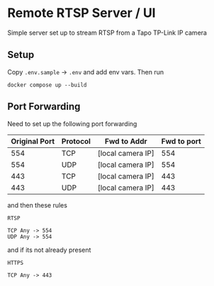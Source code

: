 # Remote RTSP Server / UI
Simple server set up to stream RTSP from a Tapo TP-Link IP camera

## Setup
Copy `.env.sample` -> `.env` and add env vars. Then run
```
docker compose up --build
```

## Port Forwarding
Need to set up the following port forwarding

Original Port | Protocol | Fwd to Addr | Fwd to port 
--------------|----------|-------------|-------------
554 | TCP | [local camera IP] | 554
554 | UDP | [local camera IP] | 554
443 | TCP | [local camera IP] | 443
443 | UDP | [local camera IP] | 443

and then these rules
```
RTSP

TCP Any -> 554
UDP Any -> 554
```

and if its not already present
```
HTTPS

TCP Any -> 443
```
